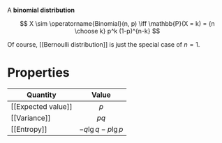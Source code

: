 A **binomial distribution**

$$
X \sim \operatorname{Binomial}(n, p) \iff \mathbb{P}(X = k) = {n \choose k} p^k (1-p)^{n-k}
$$

Of course, [[Bernoulli distribution]] is just the special case of $n=1$.


# Properties


|Quantity|Value|
|--------|:-----:|
|[[Expected value]]|$p$|
|[[Variance]]|$pq$|
|[[Entropy]]|$-q \lg q - p \lg p$|